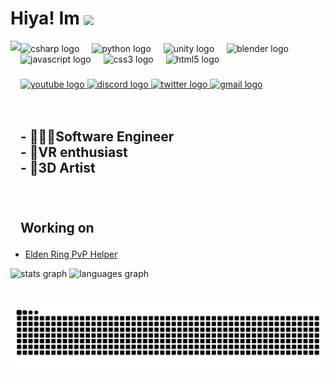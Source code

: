 <h1 align="left">Hiya! Im <img height="60" align="center" src="https://imgur.com/6iVmOs3.gif"  /></h1>

<img align="left" height="300" src="https://i.postimg.cc/43nWQXfG/oc-pixelated-pastel-upscaled.png"  />

###

<div align="left">
  <img src="https://cdn.jsdelivr.net/gh/devicons/devicon/icons/csharp/csharp-plain.svg" height="30" alt="csharp logo"  />
  <img width="12" />
  <img src="https://cdn.jsdelivr.net/gh/devicons/devicon/icons/python/python-original.svg" height="30" alt="python logo"  />
  <img width="12" />
  <img src="https://svgshare.com/i/wm7.svg" height="30" alt="unity logo"  />
  <img width="12" />
  <img src="https://cdn.jsdelivr.net/gh/devicons/devicon/icons/blender/blender-original.svg" height="30" alt="blender logo"  />
  <img width="12" />
  <img src="https://cdn.jsdelivr.net/gh/devicons/devicon/icons/javascript/javascript-plain.svg" height="30" alt="javascript logo"  />
  <img width="12" />
  <img src="https://cdn.jsdelivr.net/gh/devicons/devicon/icons/css3/css3-plain.svg" height="30" alt="css3 logo"  />
  <img width="12" />
  <img src="https://cdn.jsdelivr.net/gh/devicons/devicon/icons/html5/html5-plain.svg" height="30" alt="html5 logo"  />
</div>

###

<div align="left">
  <a href="https://www.youtube.com/@catsharku" target="_blank">
    <img src="https://raw.githubusercontent.com/maurodesouza/profile-readme-generator/master/src/assets/icons/social/youtube/default.svg" width="47" height="35" alt="youtube logo"  />
  </a>
  <a href="discordapp.com/users/855528241342578730" target="_blank">
    <img src="https://raw.githubusercontent.com/maurodesouza/profile-readme-generator/master/src/assets/icons/social/discord/default.svg" width="47" height="35" alt="discord logo"  />
  </a>
  <a href="https://twitter.com/CatSharku" target="_blank">
    <img src="https://raw.githubusercontent.com/maurodesouza/profile-readme-generator/master/src/assets/icons/social/twitter/default.svg" width="47" height="35" alt="twitter logo"  />
  </a>
  <a href="https://mail.google.com/mail/?view=cm&fs=1&to=catsharkshin@gmail.com" target="_blank">
    <img src="https://raw.githubusercontent.com/maurodesouza/profile-readme-generator/master/src/assets/icons/social/gmail/default.svg" width="47" height="35" alt="gmail logo"  />
  </a>
</div>
</br>
</br>

<h2>
  - 👩🏻‍💻Software Engineer<br>
  - 🥽VR enthusiast<br>
  - 🎨3D Artist
</br>
</br>
</br>


Working on</h2>
<ul>
<li><a href="https://github.com/ItsSenko/EldenRing-PvP-Helper">Elden Ring PvP Helper</a></li>
</ul>

<div align="left">
  <img src="https://github-readme-stats.vercel.app/api?username=catsharkshin&hide_title=true&hide_rank=true&show_icons=true&include_all_commits=true&count_private=true&disable_animations=false&theme=midnight-purple&locale=en&hide_border=true" height="150" alt="stats graph"  />
  <img src="https://github-readme-stats.vercel.app/api/top-langs?username=catsharkshin&locale=en&hide_title=true&layout=compact&card_width=320&langs_count=5&theme=midnight-purple&hide_border=true" height="150" alt="languages graph"  />
</div>

###

<br clear="both">
<picture>
  <source media="(prefers-color-scheme: dark)" srcset="https://raw.githubusercontent.com/catsharkshin/catsharkshin/output/github-snake-dark.svg" />
  <source media="(prefers-color-scheme: light)" srcset="https://raw.githubusercontent.com/catsharkshin/catsharkshin/output/github-snake.svg" />
  <img alt="github-snake" src="https://raw.githubusercontent.com/catsharkshin/catsharkshin/output/github-snake.svg" />
</picture>

###
